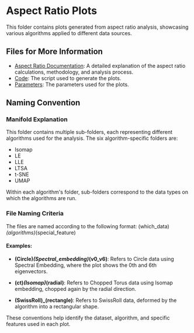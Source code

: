 # Aspect Ratio Plots

This folder contains plots generated from aspect ratio analysis, showcasing various algorithms applied to different data sources.

## Files for More Information

- [Aspect Ratio Documentation](../aspect_ratio.md): A detailed explanation of the aspect ratio calculations, methodology, and analysis process.
- [Code](../aspect_ratio_code): The script used to generate the plots.
- [Parameters](../aspect_ratio): The parameters used for the plots.

## Naming Convention

### Manifold Explanation

This folder contains multiple sub-folders, each representing different algorithms used for the analysis. The six algorithm-specific folders are:

- Isomap
- LE 
- LLE 
- LTSA 
- t-SNE
- UMAP

Within each algorithm's folder, sub-folders correspond to the data types on which the algorithms are run.

### File Naming Criteria

The files are named according to the following format: (which_data)_(algorithms)_(special_feature)


#### Examples:

- **(Circle)_(Spectral_embedding)_(v0_v6)**: Refers to Circle data using Spectral Embedding, where the plot shows the 0th and 6th eigenvectors.
  
- **(ct)_(Isomap)_(radial)**: Refers to Chopped Torus data using Isomap embedding, chopped again by the radial direction.
  
- **(SwissRoll)_(rectangle)**: Refers to SwissRoll data, deformed by the algorithm into a rectangular shape.

These conventions help identify the dataset, algorithm, and specific features used in each plot.
